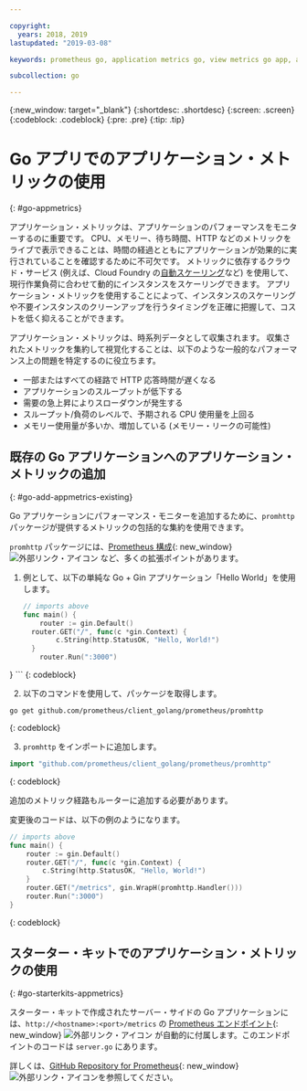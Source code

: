 ```yaml
---

copyright:
  years: 2018, 2019
lastupdated: "2019-03-08"

keywords: prometheus go, application metrics go, view metrics go app, add metrics go, promhttp go, autoscaling go

subcollection: go

---
```


{:new_window: target="_blank"}
{:shortdesc: .shortdesc}
{:screen: .screen}
{:codeblock: .codeblock}
{:pre: .pre}
{:tip: .tip}

# Go アプリでのアプリケーション・メトリックの使用
{: #go-appmetrics}

アプリケーション・メトリックは、アプリケーションのパフォーマンスをモニターするのに重要です。 CPU、メモリー、待ち時間、HTTP などのメトリックをライブで表示できることは、時間の経過とともにアプリケーションが効果的に実行されていることを確認するために不可欠です。 メトリックに依存するクラウド・サービス (例えば、Cloud Foundry の[自動スケーリング](/docs/services/Auto-Scaling?topic=services/Auto-Scaling-get-started#get-started)など) を使用して、現行作業負荷に合わせて動的にインスタンスをスケーリングできます。 アプリケーション・メトリックを使用することによって、インスタンスのスケーリングや不要インスタンスのクリーンアップを行うタイミングを正確に把握して、コストを低く抑えることができます。

アプリケーション・メトリックは、時系列データとして収集されます。 収集されたメトリックを集約して視覚化することは、以下のような一般的なパフォーマンス上の問題を特定するのに役立ちます。

* 一部またはすべての経路で HTTP 応答時間が遅くなる
* アプリケーションのスループットが低下する
* 需要の急上昇によりスローダウンが発生する
* スループット/負荷のレベルで、予期される CPU 使用量を上回る
* メモリー使用量が多いか、増加している (メモリー・リークの可能性)

## 既存の Go アプリケーションへのアプリケーション・メトリックの追加
{: #go-add-appmetrics-existing}

Go アプリケーションにパフォーマンス・モニターを追加するために、`promhttp` パッケージが提供するメトリックの包括的な集約を使用できます。

`promhttp` パッケージには、[Prometheus 構成](https://github.com/prometheus/client_golang){: new_window} ![外部リンク・アイコン](../icons/launch-glyph.svg "外部リンク・アイコン") など、多くの拡張ポイントがあります。

1. 例として、以下の単純な Go + Gin アプリケーション「Hello World」を使用します。
    ```go
    // imports above
    func main() {
        router := gin.Default()
      router.GET("/", func(c *gin.Context) {
            c.String(http.StatusOK, "Hello, World!")
      }
        router.Run(":3000")
  }
    ```
    {: codeblock}

2. 以下のコマンドを使用して、パッケージを取得します。
  ```
  go get github.com/prometheus/client_golang/prometheus/promhttp
  ```
  {: codeblock}

3. `promhttp` をインポートに追加します。
  ```go
  import "github.com/prometheus/client_golang/prometheus/promhttp"
  ```
  {: codeblock}

  追加のメトリック経路もルーターに追加する必要があります。

  変更後のコードは、以下の例のようになります。
  ```go
  // imports above
  func main() {
      router := gin.Default()
      router.GET("/", func(c *gin.Context) {
          c.String(http.StatusOK, "Hello, World!")
      }
      router.GET("/metrics", gin.WrapH(promhttp.Handler()))
      router.Run(":3000")
  }
  ```
  {: codeblock}

## スターター・キットでのアプリケーション・メトリックの使用
{: #go-starterkits-appmetrics}

スターター・キットで作成されたサーバー・サイドの Go アプリケーションには、`http://<hostname>:<port>/metrics` の [Prometheus エンドポイント](https://prometheus.io/){: new_window} ![外部リンク・アイコン](../icons/launch-glyph.svg "外部リンク・アイコン") が自動的に付属します。このエンドポイントのコードは `server.go` にあります。

詳しくは、[GitHub Repository for Prometheus](https://github.com/prometheus/client_golang/){: new_window} ![外部リンク・アイコン](../icons/launch-glyph.svg "外部リンク・アイコン")を参照してください。
